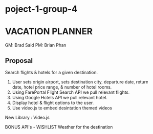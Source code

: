 # poject-1-group-4
# VACATION PLANNER
GM: Brad Said
PM: Brian Phan

## Proposal

Search flights & hotels for a given destination.

1) User sets origin airport, sets destination city, departure date, return date, hotel price range, & number of hotel rooms.
2) Using FarePortal Flight Search API we pull relevant flights.
3) Using Google Hotels API we pull relevant hotel.
4) Display hotel & flight options to the user.
5) Use video.js to embed desintation themed videos

New Library : Video.js


BONUS API's - WISHLIST
Weather for the destination 